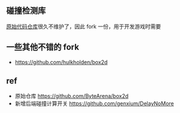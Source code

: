 ## 碰撞检测库
[原始代码仓库](https://github.com/ByteArena/box2d)很久不维护了，因此 fork 一份，用于开发游戏时需要

## 一些其他不错的 fork
* https://github.com/hulkholden/box2d

## ref
* 原始仓库 https://github.com/ByteArena/box2d
* 新增后端碰撞计算开关 https://github.com/genxium/DelayNoMore
